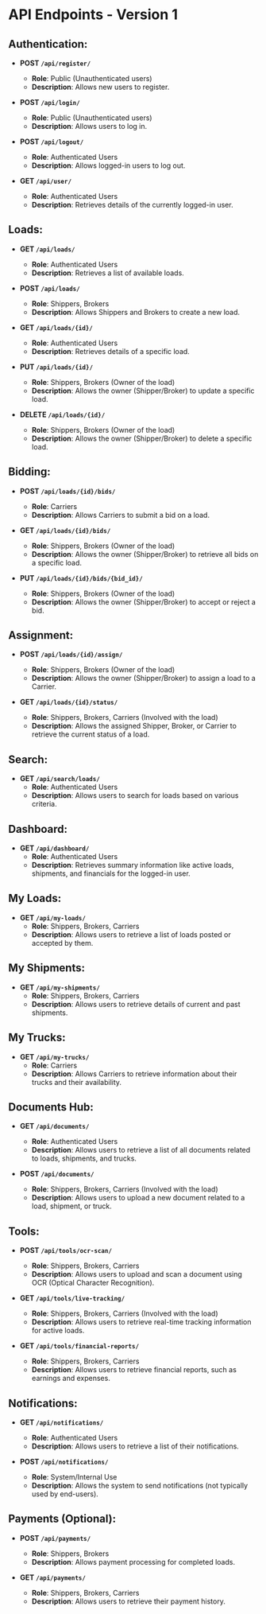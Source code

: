 # API Endpoints - Version 1

## **Authentication:**

- **POST `/api/register/`**
  - **Role**: Public (Unauthenticated users)
  - **Description**: Allows new users to register.
  
- **POST `/api/login/`**
  - **Role**: Public (Unauthenticated users)
  - **Description**: Allows users to log in.
  
- **POST `/api/logout/`**
  - **Role**: Authenticated Users
  - **Description**: Allows logged-in users to log out.
  
- **GET `/api/user/`**
  - **Role**: Authenticated Users
  - **Description**: Retrieves details of the currently logged-in user.

## **Loads:**

- **GET `/api/loads/`**
  - **Role**: Authenticated Users
  - **Description**: Retrieves a list of available loads.
  
- **POST `/api/loads/`**
  - **Role**: Shippers, Brokers
  - **Description**: Allows Shippers and Brokers to create a new load.
  
- **GET `/api/loads/{id}/`**
  - **Role**: Authenticated Users
  - **Description**: Retrieves details of a specific load.
  
- **PUT `/api/loads/{id}/`**
  - **Role**: Shippers, Brokers (Owner of the load)
  - **Description**: Allows the owner (Shipper/Broker) to update a specific load.
  
- **DELETE `/api/loads/{id}/`**
  - **Role**: Shippers, Brokers (Owner of the load)
  - **Description**: Allows the owner (Shipper/Broker) to delete a specific load.

## **Bidding:**

- **POST `/api/loads/{id}/bids/`**
  - **Role**: Carriers
  - **Description**: Allows Carriers to submit a bid on a load.
  
- **GET `/api/loads/{id}/bids/`**
  - **Role**: Shippers, Brokers (Owner of the load)
  - **Description**: Allows the owner (Shipper/Broker) to retrieve all bids on a specific load.
  
- **PUT `/api/loads/{id}/bids/{bid_id}/`**
  - **Role**: Shippers, Brokers (Owner of the load)
  - **Description**: Allows the owner (Shipper/Broker) to accept or reject a bid.

## **Assignment:**

- **POST `/api/loads/{id}/assign/`**
  - **Role**: Shippers, Brokers (Owner of the load)
  - **Description**: Allows the owner (Shipper/Broker) to assign a load to a Carrier.
  
- **GET `/api/loads/{id}/status/`**
  - **Role**: Shippers, Brokers, Carriers (Involved with the load)
  - **Description**: Allows the assigned Shipper, Broker, or Carrier to retrieve the current status of a load.

## **Search:**

- **GET `/api/search/loads/`**
  - **Role**: Authenticated Users
  - **Description**: Allows users to search for loads based on various criteria.

## **Dashboard:**

- **GET `/api/dashboard/`**
  - **Role**: Authenticated Users
  - **Description**: Retrieves summary information like active loads, shipments, and financials for the logged-in user.

## **My Loads:**

- **GET `/api/my-loads/`**
  - **Role**: Shippers, Brokers, Carriers
  - **Description**: Allows users to retrieve a list of loads posted or accepted by them.

## **My Shipments:**

- **GET `/api/my-shipments/`**
  - **Role**: Shippers, Brokers, Carriers
  - **Description**: Allows users to retrieve details of current and past shipments.

## **My Trucks:**

- **GET `/api/my-trucks/`**
  - **Role**: Carriers
  - **Description**: Allows Carriers to retrieve information about their trucks and their availability.

## **Documents Hub:**

- **GET `/api/documents/`**
  - **Role**: Authenticated Users
  - **Description**: Allows users to retrieve a list of all documents related to loads, shipments, and trucks.
  
- **POST `/api/documents/`**
  - **Role**: Shippers, Brokers, Carriers (Involved with the load)
  - **Description**: Allows users to upload a new document related to a load, shipment, or truck.

## **Tools:**

- **POST `/api/tools/ocr-scan/`**
  - **Role**: Shippers, Brokers, Carriers
  - **Description**: Allows users to upload and scan a document using OCR (Optical Character Recognition).
  
- **GET `/api/tools/live-tracking/`**
  - **Role**: Shippers, Brokers, Carriers (Involved with the load)
  - **Description**: Allows users to retrieve real-time tracking information for active loads.
  
- **GET `/api/tools/financial-reports/`**
  - **Role**: Shippers, Brokers, Carriers
  - **Description**: Allows users to retrieve financial reports, such as earnings and expenses.

## **Notifications:**

- **GET `/api/notifications/`**
  - **Role**: Authenticated Users
  - **Description**: Allows users to retrieve a list of their notifications.
  
- **POST `/api/notifications/`**
  - **Role**: System/Internal Use
  - **Description**: Allows the system to send notifications (not typically used by end-users).

## **Payments (Optional):**

- **POST `/api/payments/`**
  - **Role**: Shippers, Brokers
  - **Description**: Allows payment processing for completed loads.
  
- **GET `/api/payments/`**
  - **Role**: Shippers, Brokers, Carriers
  - **Description**: Allows users to retrieve their payment history.
